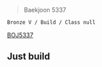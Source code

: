 >Baekjoon 5337

```Bronze V / Build / Class null```

[BOJ5337](https://www.acmicpc.net/problem/5337)<br>
<h2>Just build<br>


